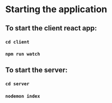 # Starting the application

## To start the client react app:

### `cd client`

### `npm run watch`

## To start the server:

### `cd server`

### `nodemon index`
